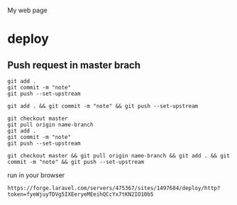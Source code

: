My web page


# deploy

## Push request in master brach
```
git add .
git commit -m "note"
git push --set-upstream
```
```
git add . && git commit -m "note" && git push --set-upstream
```

```
git checkout master
git pull origin name-branch
git add .
git commit -m "note"
git push --set-upstream
```
```
git checkout master && git pull origin name-branch && git add . && git commit -m "note" && git push --set-upstream
```

run in your browser 
```
https://forge.laravel.com/servers/475367/sites/1497684/deploy/http?token=fyeWjuyTDVg5IXEeryeMEeihQCcYx7tKN2IO10b5
```
